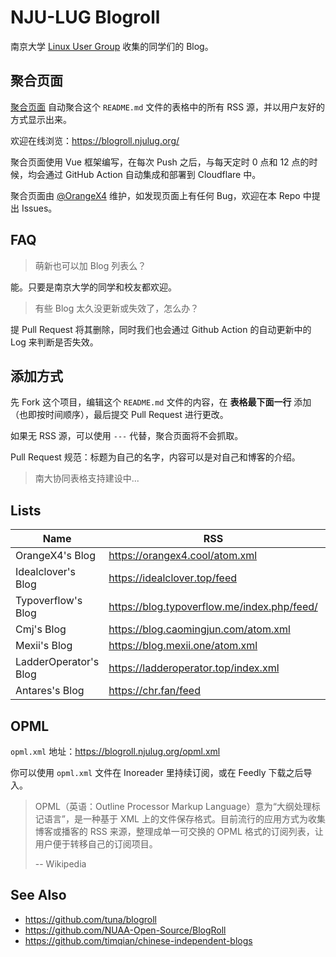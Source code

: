 # NJU-LUG Blogroll

南京大学 [Linux User Group](https://git.nju.edu.cn/nju-lug/lug-introduction) 收集的同学们的 Blog。


## 聚合页面

[聚合页面](https://blogroll.njulug.org/) 自动聚合这个 `README.md` 文件的表格中的所有 RSS 源，并以用户友好的方式显示出来。

欢迎在线浏览：https://blogroll.njulug.org/

聚合页面使用 Vue 框架编写，在每次 Push 之后，与每天定时 0 点和 12 点的时候，均会通过 GitHub Action 自动集成和部署到 Cloudflare 中。

聚合页面由 [@OrangeX4](https://github.com/OrangeX4) 维护，如发现页面上有任何 Bug，欢迎在本 Repo 中提出 Issues。


## FAQ

> 萌新也可以加 Blog 列表么？

能。只要是南京大学的同学和校友都欢迎。

> 有些 Blog 太久没更新或失效了，怎么办？

提 Pull Request 将其删除，同时我们也会通过 Github Action 的自动更新中的 Log 来判断是否失效。


## 添加方式

先 Fork 这个项目，编辑这个 `README.md` 文件的内容，在 **表格最下面一行** 添加（也即按时间顺序），最后提交 Pull Request 进行更改。

如果无 RSS 源，可以使用 `---` 代替，聚合页面将不会抓取。

Pull Request 规范：标题为自己的名字，内容可以是对自己和博客的介绍。

> 南大协同表格支持建设中...


## Lists

| Name | RSS | HTML |
| --   | --  | --   |
| OrangeX4's Blog | https://orangex4.cool/atom.xml | https://orangex4.cool/ |
| Idealclover's Blog | https://idealclover.top/feed | https://idealclover.top/ |
| Typoverflow's Blog | https://blog.typoverflow.me/index.php/feed/ | https://blog.typoverflow.me/ |
| Cmj's Blog | https://blog.caomingjun.com/atom.xml | https://blog.caomingjun.com/ |
| Mexii's Blog | https://blog.mexii.one/atom.xml | https://blog.mexii.one/ |
| LadderOperator's Blog | https://ladderoperator.top/index.xml | https://ladderoperator.top |
| Antares's Blog | https://chr.fan/feed | https://chr.fan |


## OPML

`opml.xml` 地址：https://blogroll.njulug.org/opml.xml

你可以使用 `opml.xml` 文件在 Inoreader 里持续订阅，或在 Feedly 下载之后导入。

> OPML（英语：Outline Processor Markup Language）意为“大纲处理标记语言”，是一种基于 XML 上的文件保存格式。目前流行的应用方式为收集博客或播客的 RSS 来源，整理成单一可交换的 OPML 格式的订阅列表，让用户便于转移自己的订阅项目。
>
> -- Wikipedia


## See Also

- https://github.com/tuna/blogroll
- https://github.com/NUAA-Open-Source/BlogRoll
- https://github.com/timqian/chinese-independent-blogs
